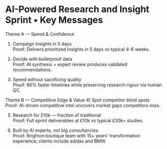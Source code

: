 # AI-Powered Research and Insight Sprint • Key Messages

Theme A — Speed & Confidence
1) Campaign insights in 5 days  
   Proof: Delivers prioritized insights in 5 days vs typical 4–6 weeks.

2) Decide with bulletproof data  
   Proof: AI synthesis + expert review produces validated recommendations.

3) Speed without sacrificing quality  
   Proof: 80% faster timelines while preserving research rigour via human QC.

Theme B — Competitive Edge & Value
4) Spot competitor blind spots  
   Proof: AI-driven competitive intel uncovers market gaps competitors miss.

5) Research for £10k — fraction of traditional  
   Proof: Full sprint deliverables at £10k vs typical £30k+ studies.

6) Built by AI experts, not big consultancies  
   Proof: Brighton boutique team with 15+ years’ transformation experience; clients include adidas and BMW.
